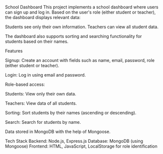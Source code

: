 School Dashboard
This project implements a school dashboard where users can sign up and log in. Based on the user's role (either student or teacher), the dashboard displays relevant data:

Students see only their own information.
Teachers can view all student data.

The dashboard also supports sorting and searching functionality for students based on their names.

Features

Signup: Create an account with fields such as name, email, password, role (either student or teacher).

Login: Log in using email and password.

Role-based access:

Students: View only their own data.

Teachers: View data of all students.

Sorting: Sort students by their names (ascending or descending).

Search: Search for students by name.

Data stored in MongoDB with the help of Mongoose.

Tech Stack
Backend: Node.js, Express.js
Database: MongoDB (using Mongoose)
Frontend: HTML, JavaScript, LocalStorage for role identification
